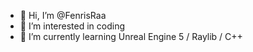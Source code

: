 - 👋 Hi, I’m @FenrisRaa
- 👀 I’m interested in coding
- 🌱 I’m currently learning Unreal Engine 5 / Raylib / C++

<!---
FenrisRaa/FenrisRaa is a ✨ special ✨ repository because its `README.md` (this file) appears on your GitHub profile.
You can click the Preview link to take a look at your changes.
--->
